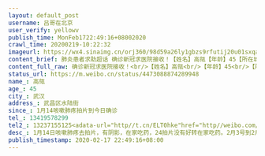 ```yaml
---
layout: default_post
username: 吕哥在北京
user_verify: yellowv
publish_time: MonFeb1722:49:16+08002020
crawl_time: 20200219-10:22:32
imageurl: https://wx4.sinaimg.cn/orj360/98d59a26ly1gbzs9rfutij20u01sxqad.jpg,https://wx4.sinaimg.cn/orj360/98d59a26ly1gbzs9rx8tij20u01sxn3a.jpg,https://wx2.sinaimg.cn/orj360/98d59a26ly1gbzs9qtvqrj20u0140qaa.jpg,https://wx3.sinaimg.cn/orj360/98d59a26ly1gbzs9s7dbqj20u00jy777.jpg,https://wx4.sinaimg.cn/orj360/98d59a26ly1gbzs9siny9j20s40ulac6.jpg,https://wx1.sinaimg.cn/orj360/98d59a26ly1gbzs9sqzjoj20u01407b0.jpg
content_brief: 肺炎患者求助超话 确诊新冠求医院接收！【姓名】高瓴【年龄】45【所在城市】武汉【所在小区、社区】武昌区水陆街【患病时间】1月14咳嗽肺疼拍片到今日确诊【病情描述】1月14日咳嗽肺疼去拍片，有阴影，在家吃药，24拍片没有好转在家吃药。2月3号到2月16号住隔离酒店一直不舒服，也没有安排任 ...全文
content_full_raw: 确诊新冠求医院接收！<br/>【姓名】高瓴<br/>【年龄】45<br/>【所在城市】武汉<br/>【所在小区、社区】武昌区水陆街<br/>【患病时间】1月14咳嗽肺疼拍片到今日确诊<br/>【病情描述】1月14日咳嗽肺疼去拍片，有阴影，在家吃药，24拍片没有好转在家吃药。2月3号到2月16号住隔离酒店一直不舒服，也没有安排任何核酸检查！自己联系社区自费去人民检查！17日今天确诊！下午开始高烧38.5，血压一下到200。心脏疼，背疼。社区打电话要我妈去社区医院，但是不派车，要我妈妈自己拿着5.6包行李一个人从复兴路地七天酒店走到水陆社区在走到社区医院，需要大概一个小时！社区说没有车可以派！我说把我自己车给你，我妈那里有钥匙，工作人员不同意！我打了武昌区指挥部电话才愿意安排车！安排了一个托货的敞篷车，我妈哪里受得了啊！一个人在后面被寒风吹，社区工作人员坐副驾驶就这样到了社区医院。现在还没有被医院收治<br/>【联系方式】13419578299<br/>【其他紧急联系人】13237155125<adata-url="http://t.cn/ELT0hke"href="http://weibo.com/p/1001018008611000000000000"data-hide=""><spanclass='url-icon'><imgstyle='width:1rem;height:1rem'src='https://h5.sinaimg.cn/upload/2015/09/25/3/timeline_card_small_location_default.png'></span><spanclass="surl-text">北京</span></a>
status_url: https://m.weibo.cn/status/4473088874289948
name_: 高瓴
age_: 45
city_: 武汉
address_: 武昌区水陆街
since_: 1月14咳嗽肺疼拍片到今日确诊
tel_: 13419578299
tel2_: 13237155125<adata-url="http//t.cn/ELT0hke"href="http//weibo.com/p/1001018008611000000000000"data-hide=""><spanclass='url-icon'><imgstyle='width1rem;height1rem'src='https//h5.sinaimg.cn/upload/2015/09/25/3/timeline_card_small_location_default.png'></span><spanclass="surl-text">北京</span></a>
desc_: 1月14日咳嗽肺疼去拍片，有阴影，在家吃药，24拍片没有好转在家吃药。2月3号到2月16号住隔离酒店一直不舒服，也没有安排任何核酸检查！自己联系社区自费去人民检查！17日今天确诊！下午开始高烧38.5，血压一下到200。心脏疼，背疼。社区打电话要我妈去社区医院，但是不派车，要我妈妈自己拿着5.6包行李一个人从复兴路地七天酒店走到水陆社区在走到社区医院，需要大概一个小时！社区说没有车可以派！我说把我自己车给你，我妈那里有钥匙，工作人员不同意！我打了武昌区指挥部电话才愿意安排车！安排了一个托货的敞篷车，我妈哪里受得了啊！一个人在后面被寒风吹，社区工作人员坐副驾驶就这样到了社区医院。现在还没有被医院收治
publish_timestamp: 2020-02-17 22:49:16+08:00
---
```

